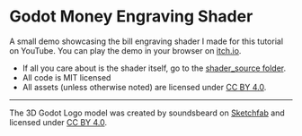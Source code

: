 # Godot Money Engraving Shader

A small demo showcasing the bill engraving shader I made for this tutorial on YouTube. You can play the demo in your browser on [itch.io](https://pefeper.itch.io/godot-money-engraving-shader-demo).

- If all you care about is the shader itself, go to the [shader_source folder](https://github.com/sjvnnings/godot-money-engraving-shader/tree/main/shader_source).
- All code is MIT licensed
- All assets (unless otherwise noted) are licensed under [CC BY 4.0](https://creativecommons.org/licenses/by/4.0/).

***

The 3D Godot Logo model was created by soundsbeard on [Sketchfab](https://sketchfab.com/3d-models/godot-logo-5283bab731e74d3babad747a17622715) and licensed under [CC BY 4.0](https://creativecommons.org/licenses/by/4.0/).
